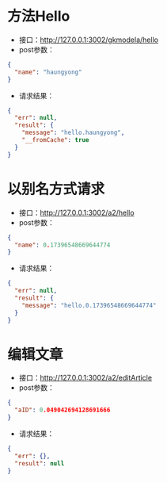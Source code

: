 # 方法Hello #- 接口：http://127.0.0.1:3002/gkmodela/hello- post参数：```json{
  "name": "haungyong"
}```- 请求结果：```json{
  "err": null,
  "result": {
    "message": "hello.haungyong",
    "__fromCache": true
  }
}```
# 以别名方式请求 #- 接口：http://127.0.0.1:3002/a2/hello- post参数：```json{
  "name": 0.17396548669644774
}```- 请求结果：```json{
  "err": null,
  "result": {
    "message": "hello.0.17396548669644774"
  }
}```
# 编辑文章 #- 接口：http://127.0.0.1:3002/a2/editArticle- post参数：```json{
  "aID": 0.049042694128691666
}```- 请求结果：```json{
  "err": {},
  "result": null
}```